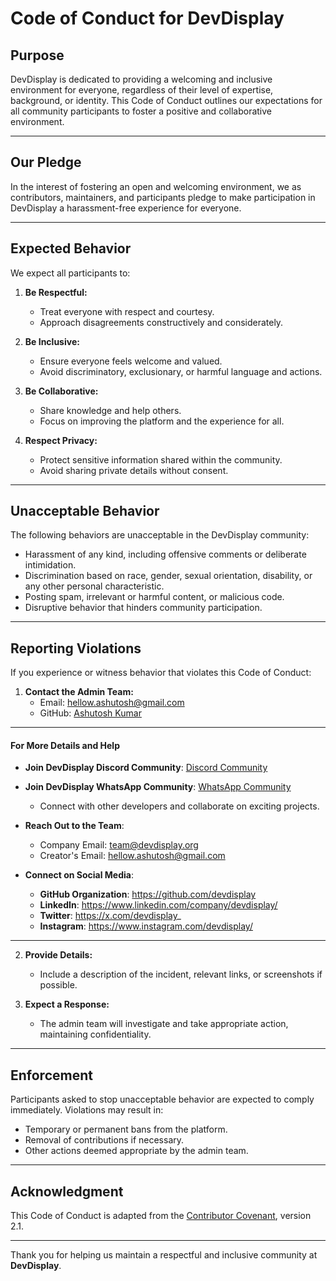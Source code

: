 # Code of Conduct for DevDisplay

## Purpose
DevDisplay is dedicated to providing a welcoming and inclusive environment for everyone, regardless of their level of expertise, background, or identity. This Code of Conduct outlines our expectations for all community participants to foster a positive and collaborative environment.

---

## Our Pledge
In the interest of fostering an open and welcoming environment, we as contributors, maintainers, and participants pledge to make participation in DevDisplay a harassment-free experience for everyone.

---

## Expected Behavior

We expect all participants to:

1. **Be Respectful:**
   - Treat everyone with respect and courtesy.
   - Approach disagreements constructively and considerately.

2. **Be Inclusive:**
   - Ensure everyone feels welcome and valued.
   - Avoid discriminatory, exclusionary, or harmful language and actions.

3. **Be Collaborative:**
   - Share knowledge and help others.
   - Focus on improving the platform and the experience for all.

4. **Respect Privacy:**
   - Protect sensitive information shared within the community.
   - Avoid sharing private details without consent.

---

## Unacceptable Behavior

The following behaviors are unacceptable in the DevDisplay community:

- Harassment of any kind, including offensive comments or deliberate intimidation.
- Discrimination based on race, gender, sexual orientation, disability, or any other personal characteristic.
- Posting spam, irrelevant or harmful content, or malicious code.
- Disruptive behavior that hinders community participation.

---

## Reporting Violations

If you experience or witness behavior that violates this Code of Conduct:

1. **Contact the Admin Team:**
   - Email: [hellow.ashutosh@gmail.com](mailto:team@devdisplay.org)
   - GitHub: [Ashutosh Kumar](https://github.com/codeaashu)
  
---

#### **For More Details and Help**  
- **Join DevDisplay Discord Community**: [Discord Community](https://discord.gg/chyt2UgTv5)
- **Join DevDisplay WhatsApp Community**: [WhatsApp Community](https://chat.whatsapp.com/Dcl21sgGDIpHURESSuH0p4) 
   - Connect with other developers and collaborate on exciting projects.


- **Reach Out to the Team**:  
   - Company Email: team@devdisplay.org  
   - Creator's Email: hellow.ashutosh@gmail.com  

- **Connect on Social Media**:
   - **GitHub Organization**: https://github.com/devdisplay  
   - **LinkedIn**: https://www.linkedin.com/company/devdisplay/ 
   - **Twitter**: https://x.com/devdisplay_
   - **Instagram**: https://www.instagram.com/devdisplay/

---

2. **Provide Details:**
   - Include a description of the incident, relevant links, or screenshots if possible.

3. **Expect a Response:**
   - The admin team will investigate and take appropriate action, maintaining confidentiality.

---

## Enforcement

Participants asked to stop unacceptable behavior are expected to comply immediately. Violations may result in:

- Temporary or permanent bans from the platform.
- Removal of contributions if necessary.
- Other actions deemed appropriate by the admin team.

---

## Acknowledgment

This Code of Conduct is adapted from the [Contributor Covenant](https://www.contributor-covenant.org/), version 2.1.

---

Thank you for helping us maintain a respectful and inclusive community at **DevDisplay**.

